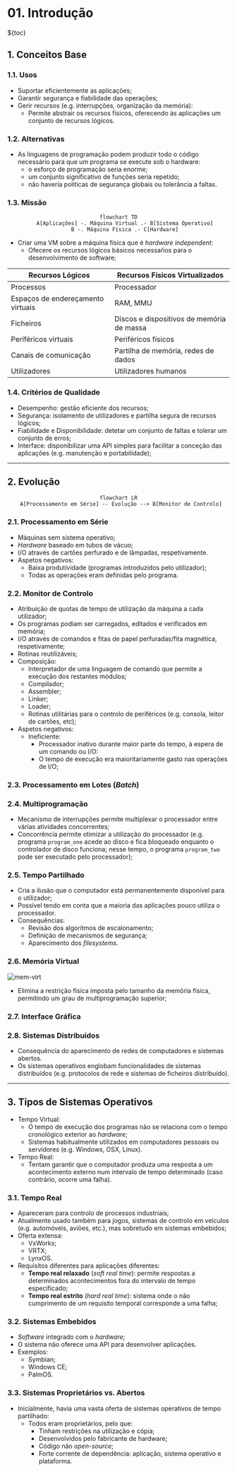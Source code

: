 # 01. Introdução

${toc}

## 1. Conceitos Base
### 1.1. Usos 
- Suportar eficientemente as aplicações;
- Garantir segurança e fiabilidade das operações;
- Gerir recursos (e.g. interrupções, organização da memória):
	- Permite abstrair os recursos físicos, oferecendo às aplicações um conjunto de recursos lógicos.

### 1.2. Alternativas 
- As linguagens de programação podem produzir todo o código necessário para que um programa se execute sob o hardware:
	- o esforço de programação seria enorme;
	- um conjunto significativo de funções seria repetido;
	- não haveria politicas de segurança globais ou tolerância a faltas.

### 1.3. Missão 
<div style="text-align: center;">

```mermaid
flowchart TD
	A[Aplicações] -. Máquina Virtual .- B[Sistema Operativo]
	B -. Máquina Física .- C[Hardware]
```

</div>

- Criar uma VM sobre a máquina física que é _hardware independent_:
	- Ofecere os recursos lógicos básicos necessaŕios para o desenvolvimento de software;

|Recursos Lógicos|Recursos Físicos Virtualizados|
|----------------|--------------------------------|
|Processos|Processador|
|Espaços de endereçamento virtuais|RAM, MMU|
|Ficheiros|Discos e dispositivos de memória de massa|
|Periféricos virtuais|Periféricos físicos|
|Canais de comunicação|Partilha de memória, redes de dados|
|Utilizadores|Utilizadores humanos|

### 1.4. Critérios de Qualidade
- Desempenho: gestão eficiente dos recursos;
- Segurança: isolamento de utilizadores e partilha segura de recursos lógicos;
- Fiabilidade e Disponibilidade: detetar um conjunto de faltas e tolerar um conjunto de erros;
- Interface: disponibilizar uma API simples para facilitar a conceção das aplicações (e.g. manutenção e portabilidade);

---

## 2. Evolução
<div style="text-align: center;">

```mermaid
flowchart LR
	A[Processamento em Série] -- Evolução --> B[Monitor de Controlo]	
```

</div>

### 2.1. Processamento em Série
- Máquinas sem sistema operativo;
- _Hardware_ baseado em tubos de vácuo;
- I/O através de cartões perfurado e de lâmpadas, respetivamente.
- Aspetos negativos:
	- Baixa produtividade (programas introduzidos pelo utilizador);
	- Todas as operações eram definidas pelo programa.

### 2.2. Monitor de Controlo
- Atribuição de quotas de tempo de utilização da máquina a cada utilizador;
- Os programas podiam ser carregados, editados e verificados em memória;
- I/O através de comandos e fitas de papel perfuradas/fita magnética, respetivamente;
- Rotinas reutilizáveis;
- Composição:
	- Interpretador de uma linguagem de comando que permite a execução dos restantes módulos;
	- Compilador;
	- Assembler;
	- Linker;
	- Loader;
	- Rotinas utilitárias para o controlo de periféricos (e.g. consola, leitor de cartões, etc);
- Aspetos negativos:
	- Ineficiente:
		- Processador inativo durante maior parte do tempo, à espera de um comando ou I/O:
		- O tempo de execução era maioritariamente gasto nas operações de I/O;

### 2.3. Processamento em Lotes (_Batch_)


### 2.4. Multiprogramação
- Mecanismo de interrupções permite multiplexar o processador entre várias atividades concorrentes;
- Concorrência permite otimizar a utilização do processador (e.g. programa `program_one` acede ao disco e fica bloqueado enquanto o controlador de disco funciona; nesse tempo, o programa `program_two` pode ser executado pelo processador);

### 2.5. Tempo Partilhado
- Cria a ilusão que o computador está permanentemente disponível para o utilizador;
- Possível tendo em conta que a maioria das aplicações pouco utiliza o processador.
- Consequências:
	- Revisão dos algoritmos de escalonamento;
	- Definição de mecanismos de segurança;
	- Aparecimento dos _filesystems_.

### 2.6. Memória Virtual

![mem-virt](https://i.imgur.com/FT0lP9c.png)

- Elimina a restrição física imposta pelo tamanho da memõria física, permitindo um grau de multiprogramação superior;

### 2.7. Interface Gráfica

### 2.8. Sistemas Distribuídos
- Consequência do aparecimento de redes de computadores e sistemas abertos.
- Os sistemas operativos englobam funcionalidades de sistemas distribuídos (e.g. protocolos de rede e sistemas de ficheiros distribuído).

---

## 3. Tipos de Sistemas Operativos

- Tempo Virtual:
	- O tempo de execução dos programas não se relaciona com o tempo cronológico exterior ao _hardware_;
	- Sistemas habitualmente utilizados em computadores pessoais ou servidores (e.g. Windows, OSX, Linux).
- Tempo Real:
	- Tentam garantir que o computador produza uma resposta a um acontecimento externo num intervalo de tempo determinado (caso contrário, ocorre uma falha).

### 3.1. Tempo Real
- Apareceram para controlo de processos industriais;
- Atualmente usado também para jogos, sistemas de controlo em veículos (e.g. automóveis, aviões, etc.), mas sobretudo em sistemas embebidos;
- Oferta extensa:
	- VxWorks;
	- VRTX;
	- LynxOS.
- Requísitos diferentes para aplicações diferentes:
	- **Tempo real relaxado** (_soft real time_): permite respostas a determinados acontecimentos fora do intervalo de tempo especificado;
	- **Tempo real estrito** (_hard real time_): sistema onde o não cumprimento de um requisito temporal corresponde a uma falha;

### 3.2. Sistemas Embebidos
- _Software_ integrado com o _hardware_;
- O sistema não oferece uma API para desenvolver aplicações.
- Exemplos:
	- Symbian;
	- Windows CE;
	- PalmOS.

### 3.3. Sistemas Proprietários vs. Abertos
- Inicialmente, havia uma vasta oferta de sistemas operativos de tempo partilhado:
	- Todos eram proprietários, pelo que:
		- Tinham restrições na utilização e cópia;
		- Desenvolvidos pelo fabricante de hardware;
		- Código não _open-source_;
		- Forte corrente de dependência: aplicação, sistema operativo e plataforma.
